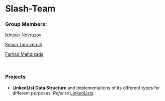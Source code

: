 # Slash-Team

### Group Members:
[Ikhtiyar Novruzov](https://github.com/1khtiyar "See Ikhtiyar Novruzov in GitHub")

[Kenan Tanriverdili](https://github.com/Kenan-1202 "See Kenan Tanriverdili in GitHub")

[Farhad Mehdizada](https://github.com/ferhad2207 "See Farhad Mehdizada in GitHub")

<br/>

### Projects
 - **LinkedList Data Structure** and Implementations of its different types for different purposes. *Refer to* [LinkedLists](https://github.com/ferhad2207/Slash-Team/tree/main/LinkedLists "Go to LinkedLists Directory")
